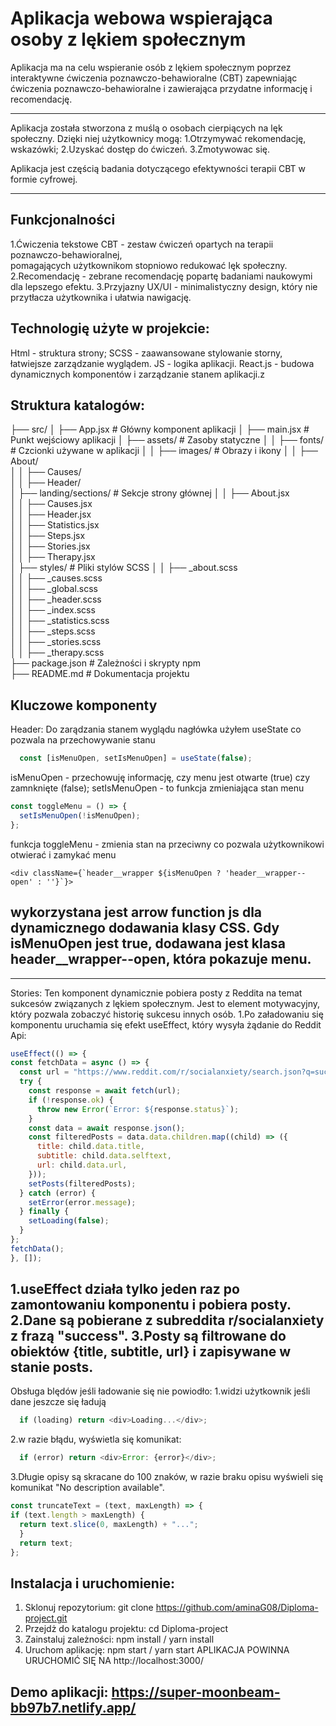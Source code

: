 # Aplikacja webowa wspierająca osoby z lękiem społecznym

Aplikacja ma na celu wspieranie osób z lękiem społecznym poprzez interaktywne ćwiczenia poznawczo-behawioralne (CBT) zapewniając ćwiczenia poznawczo-behawioralne i zawierająca przydatne informację i recomendację.

---
Aplikacja została stworzona z muślą o osobach cierpiących na lęk społeczny. Dzięki niej użytkownicy mogą:
  1.Otrzymywać rekomendację, wskazówki;
  2.Uzyskać dostęp do ćwiczeń.
  3.Zmotywowac się.

Aplikacja jest częścią badania dotyczącego efektywności terapii CBT w formie cyfrowej.

---

## Funkcjonalności
  1.Ćwiczenia tekstowe CBT - zestaw ćwiczeń opartych na terapii poznawczo-behawioralnej,       
    pomagających użytkownikom stopniowo redukować lęk społeczny.
  2.Recomendację - zebrane recomendację popartę badaniami naukowymi dla lepszego efektu.
  3.Przyjazny UX/UI - minimalistyczny design, który nie przytłacza użytkownika i ułatwia nawigację. 

  ## Technologię użyte w projekcie:
  Html - struktura strony;
  SCSS - zaawansowane stylowanie storny, łatwiejsze zarządzanie wyglądem.
  JS - logika aplikacji.
  React.js - budowa dynamicznych komponentów i zarządzanie stanem aplikacji.z

## Struktura katalogów:
├── src/
│   ├── App.jsx         # Główny komponent aplikacji
│   ├── main.jsx        # Punkt wejściowy aplikacji
│   ├── assets/         # Zasoby statyczne
│   │   ├── fonts/      # Czcionki używane w aplikacji
│   │   ├── images/     # Obrazy i ikony
│   │       ├── About/  
│   │       ├── Causes/  
│   │       ├── Header/  
│   ├── landing/sections/  # Sekcje strony głównej
│   │   ├── About.jsx  
│   │   ├── Causes.jsx  
│   │   ├── Header.jsx  
│   │   ├── Statistics.jsx  
│   │   ├── Steps.jsx  
│   │   ├── Stories.jsx  
│   │   ├── Therapy.jsx  
│   ├── styles/         # Pliki stylów SCSS
│   │   ├── _about.scss  
│   │   ├── _causes.scss  
│   │   ├── _global.scss  
│   │   ├── _header.scss  
│   │   ├── _index.scss  
│   │   ├── _statistics.scss  
│   │   ├── _steps.scss  
│   │   ├── _stories.scss  
│   │   ├── _therapy.scss  
├── package.json        # Zależności i skrypty npm  
├── README.md           # Dokumentacja projektu  

## Kluczowe komponenty 

Header: 
  Do zarądzania stanem wyglądu nagłówka użyłem useState co pozwala na przechowywanie stanu 
```react.js
  const [isMenuOpen, setIsMenuOpen] = useState(false);
```
isMenuOpen - przechowuję informację, czy menu jest otwarte (true) czy zamnknięte (false);
setIsMenuOpen - to funkcja zmieniająca stan menu

```react.js
const toggleMenu = () => {
  setIsMenuOpen(!isMenuOpen);
};
```
funkcja toggleMenu - zmienia stan na przeciwny co pozwala użytkownikowi otwierać i zamykać menu
```
<div className={`header__wrapper ${isMenuOpen ? 'header__wrapper--open' : ''}`}>
```
## wykorzystana jest arrow function js dla dynamicznego dodawania klasy CSS. Gdy isMenuOpen jest true, dodawana jest klasa header__wrapper--open, która pokazuje menu.
---
Stories:
  Ten komponent dynamicznie pobiera posty z Reddita na temat sukcesów związanych z lękiem społecznym. Jest to element motywacyjny, który pozwala zobaczyć historię sukcesu innych osób.
  1.Po załadowaniu się komponentu uruchamia się efekt useEffect, który wysyła żądanie do Reddit Api:
  ```react.js
useEffect(() => {
  const fetchData = async () => {
    const url = "https://www.reddit.com/r/socialanxiety/search.json?q=success&restrict_sr=1";
    try {
      const response = await fetch(url);
      if (!response.ok) {
        throw new Error(`Error: ${response.status}`);
      }
      const data = await response.json();
      const filteredPosts = data.data.children.map((child) => ({
        title: child.data.title,
        subtitle: child.data.selftext,
        url: child.data.url,
      }));
      setPosts(filteredPosts);
    } catch (error) {
      setError(error.message);
    } finally {
      setLoading(false);
    }
  };
  fetchData();
}, []);
  ```
1.useEffect działa tylko jeden raz po zamontowaniu komponentu i pobiera posty.
2.Dane są pobierane z subreddita r/socialanxiety z frazą "success".
3.Posty są filtrowane do obiektów {title, subtitle, url} i zapisywane w stanie posts.
-
Obsługa blędów jeśli ładowanie się nie powiodło:
  1.widzi użytkownik jeśli dane jeszcze się ładują
  ```react.js
    if (loading) return <div>Loading...</div>; 
  ```
  2.w razie błądu, wyświetla się komunikat:
  ```react.js
    if (error) return <div>Error: {error}</div>;
  ```
  3.Długie opisy są skracane do 100 znaków, w razie braku opisu wyświeli się komunikat "No       description available".
  ```react.js
  const truncateText = (text, maxLength) => {
  if (text.length > maxLength) {
    return text.slice(0, maxLength) + "...";
    }
    return text;
  };
  ```
  
## Instalacja i uruchomienie:
1. Sklonuj repozytorium: git clone https://github.com/aminaG08/Diploma-project.git
2. Przejdż do katalogu projektu: cd Diploma-project
3. Zainstaluj zależności: npm install / yarn install
4. Uruchom aplikację: npm start / yarn start
APLIKACJA POWINNA URUCHOMIĆ SIĘ NA http://localhost:3000/

## Demo aplikacji: https://super-moonbeam-bb97b7.netlify.app/

